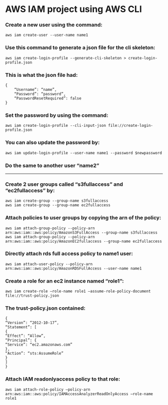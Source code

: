 # AWS IAM project using AWS CLI

### Create a new user using the command: 
```aws iam create-user --user-name name1```

### Use this command to generate a json file for the cli skeleton: 
```aws iam create-login-profile --generate-cli-skeleton > create-login-profile.json```
### This is what the json file had:
```
{
	“Username”: “name”,
	“Password”: “password”,
	“PasswordResetRequired”: false
}
```
### Set the password by using the command: 
```aws iam create-login-profile --cli-input-json file://create-login-profile.json```
### You can also update the password by: 
```aws iam update-login-profile --user-name name1 --password $newpassword```
### Do the same to another user “name2”
--- 
### Create 2 user groups called “s3fullaccess” and “ec2fullaccess” by: 
```
aws iam create-group --group-name s3fullaccess
aws iam create-group --group-name ec2fullaccess
```
### Attach policies to user groups by copying the arn of the policy:
```
aws iam attach-group-policy --policy-arn arn:aws:iam::aws:policy/AmazonS3FullAccess --group-name s3fullaccess
aws iam attach-group-policy --policy-arn arn:aws:iam::aws:policy/AmazonEC2fullaccess --group-name ec2fullaccess
```

### Directly attach rds full access policy to name1 user:
```aws iam attach-user-policy --policy-arn arn:aws:iam::aws:policy/AmazonRDSFullAccess --user-name name1```

### Create a role for an ec2 instance named “role1”:
```aws iam create-role –role-name role1 –assume-role-policy-document file://trust-policy.json```

### The trust-policy.json contained:
```
{
“Version”: “2012-10-17”,
“Statement”: [
{
“Effect”: “Allow”,
“Principal”: {
“Service”: “ec2.amazonaws.com”
},
“Action”: “sts:AssumeRole”
}
]
}
```
### Attach IAM readonlyaccess policy to that role:
```aws iam attach-role-policy –policy-arn arn:aws:iam::aws:policy/IAMAccessAnalyzerReadOnlyAccess –role-name role1```


